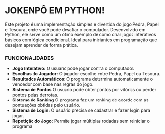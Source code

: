 # JOKENPÔ EM PYTHON!
Este projeto é uma implementação simples e divertida do jogo Pedra, Papel e Tesoura, onde você pode desafiar o computador. Desenvolvido em Python, ele serve como um ótimo exemplo de como criar jogos interativos básicos com lógica condicional. Ideal para iniciantes em programação que desejam aprender de forma prática.

### FUNCIONALIDADES
- **Jogo Interativo:** O usuário pode jogar contra o computador.  
- **Escolhas do Jogador:** O jogador escolhe entre Pedra, Papel ou Tesoura.  
- **Resultados Automáticos:** O programa determina automaticamente o vencedor com base nas regras do jogo.  
- **Sistema de Pontos** O usuário pode obter pontos por vitórias ou perder pontos pelas derrotas.  
- **Sistema de Ranking** O programa faz um ranking de acordo com as pontuações obtidas pelo usuário.  
- **Sistema de Login:** O usuário precisa se cadastrar e fazer login para jogar.  
- **Repetição do Jogo:** Permite jogar múltiplas rodadas sem reiniciar o programa.  